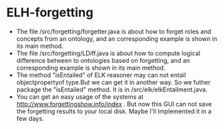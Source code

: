 # ELH-forgetting
* The file /src/forgetting/forgetter.java is about how to forget roles and concepts from an ontology, and an corresponding example is shown in its main method.
* The file /src/forgetting/LDiff.java is about how to compute logical difference between to ontologies based on forgetting, and an corresponding example is shown in its main method.
* The method "isEntailed" of ELK reasoner may can not entail objectpropertyof type.But we can get it in another way. So we futher package the "isEntailed" method. It is in /src/elk/elkEntailment.java.
* You can get an easy usage of the systems at http://www.forgettingshow.info/index . But now this GUI can not save the forgetting results to your local disk. Maybe I'll Implemented it in a few days.

